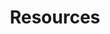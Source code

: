 ---
# Page title
title: Resources
# Page type - we want a landing page (such as a homepage)
type: landing

# Your landing page sections - add as many different content blocks as you like
sections:
  # A section to display blog posts
  - block: collection
    id: research
    content:
      title: Resources and tools
      subtitle: 
      text: 
      # Display content from the `content/resources` folder
      filters:
        folders:
          - resources
    design:
      # Choose how many columns the section has. Valid values: '1' or '2'.
      columns: '1'
      # Choose your content listing view - here we use the `showcase` view
      view: showcase
      # For the Showcase view, do you want to flip alternate rows?
      flip_alt_rows: false
---